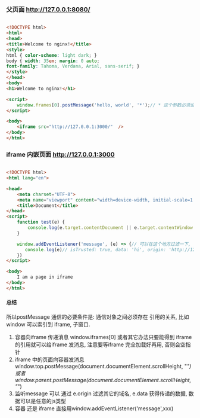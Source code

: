 
### 父页面 http://127.0.0.1:8080/
```html

<!DOCTYPE html>
<html>
<head>
<title>Welcome to nginx!</title>
<style>
html { color-scheme: light dark; }
body { width: 35em; margin: 0 auto;
font-family: Tahoma, Verdana, Arial, sans-serif; }
</style>
</head>
<body>
<h1>Welcome to nginx!</h1>

<script>
    window.frames[0].postMessage('hello, world', '*');// * 这个参数必须设置不然发不出去; 设置有两个值: *  和  ```http://127.0.0.1:3000``` 必须把协议IP端口都写清楚 可以保证发送成功
</script>

<body>
    <iframe src="http://127.0.0.1:3000/"  />
</body>
</html>
```

### iframe 内嵌页面 http://127.0.0.1:3000
```html

<!DOCTYPE html>
<html lang="en">

<head>
    <meta charset="UTF-8">
    <meta name="viewport" content="width=device-width, initial-scale=1.0">
    <title>Document</title>
</head>
<script>
    function test(e) {
        console.log(e.target.contentDocument || e.target.contentWindow.document)
    }

    window.addEventListener('message', (e) => {// 可以在这个地方过滤一下, 不是所有的容器页面都可以发信息过来
       console.log(e)// isTrusted: true, data: 'hi', origin: 'http://127.0.0.1:8080', lastEventId: '', source: Window, // 这个打印也只有在容器页面可以打印, 如果单独打开容器里面的页面是不会打印的
    })
</script>

<body>
    I am a page in iframe
</body>
</html>
```

####  总结
所以postMessage 通信的必要条件是: 通信对象之间必须存在 引用的关系, 比如 window 可以索引到 iframe, 子窗口. 
1. 容器向iframe 传递消息 window.iframes[0] 或者其它办法只要能得到 iframe 的引用就可以给iframe 发消息, 注意要等iframe 完全加载好再用, 否则会空指针
2. iframe 中的页面向容器发消息  window.top.postMessage(document.documentElement.scrollHeight, "*")    或者  window.parent.postMessage(document.documentElement.scrollHeight, "*") 
3. 监听message 可以 通过 e.origin 过滤其它的域名, e.data 获得传递的数据, 数据可以是任意的js类型
4. 容器 还是 iframe 直接用window.addEventListener('message',xxx)


